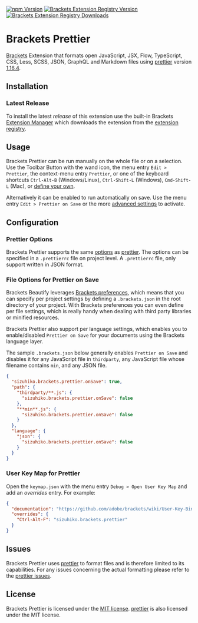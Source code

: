 [![npm Version](https://img.shields.io/npm/v/sizuhiko.brackets.prettier.svg)](https://www.npmjs.com/package/sizuhiko.brackets.prettier)
[![Brackets Extension Registry Version](https://badges.ml/sizuhiko.brackets.prettier/version.svg)](https://brackets-extension-badges.github.io#sizuhiko.brackets.prettier)
[![Brackets Extension Registry Downloads](https://badges.ml/sizuhiko.brackets.prettier/total.svg)](https://brackets-extension-badges.github.io#sizuhiko.brackets.prettier)

# Brackets Prettier

[Brackets][brackets] Extension that formats open JavaScript, JSX, Flow, TypeScript, CSS, Less, SCSS, JSON, GraphQL and Markdown files using [prettier][prettier] version [1.16.4][prettier version].

## Installation

### Latest Release

To install the latest _release_ of this extension use the built-in Brackets [Extension Manager][brackets extension manager] which downloads the extension from the [extension registry][brackets extension registry].

## Usage

Brackets Prettier can be run manually on the whole file or on a selection.
Use the Toolbar Button with the wand icon, the menu entry `Edit > Prettier`, the context-menu entry `Prettier`, or one of the keyboard shortcuts `Ctrl-Alt-B` (Windows/Linux), `Ctrl-Shift-L` (Windows), `Cmd-Shift-L` (Mac), or [define your own][prettier user key map].

Alternatively it can be enabled to run automatically on save.
Use the menu entry `Edit > Prettier on Save` or the more [advanced settings][prettier prettier on save] to activate.

## Configuration

### Prettier Options

Brackets Prettier supports the same [options][prettier options] as [prettier][prettier].
The options can be specified in a `.prettierrc` file on project level.
A `.prettierrc` file, only support written in JSON format.

### File Options for Prettier on Save

Brackets Beautify leverages [Brackets preferences][brackets preferences], which means that you can specify per project settings by defining a `.brackets.json` in the root directory of your project. With Brackets preferences you can even define per file settings, which is really handy when dealing with third party libraries or minified resources.

Brackets Prettier also support per language settings, which enables you to enable/disabled `Prettier on Save` for your documents using the Brackets language layer.

The sample `.brackets.json` below generally enables `Prettier on Save` and disables it for any JavaScript file in `thirdparty`, any JavaScript file whose filename contains `min`, and any JSON file.

```json
{
  "sizuhiko.brackets.prettier.onSave": true,
  "path": {
    "thirdparty/**.js": {
      "sizuhiko.brackets.prettier.onSave": false
    },
    "**min**.js": {
      "sizuhiko.brackets.prettier.onSave": false
    }
  },
  "language": {
    "json": {
      "sizuhiko.brackets.prettier.onSave": false
    }
  }
}
```

### User Key Map for Prettier

Open the `keymap.json` with the menu entry `Debug > Open User Key Map` and add an _overrides_ entry.
For example:

```json
{
  "documentation": "https://github.com/adobe/brackets/wiki/User-Key-Bindings",
  "overrides": {
    "Ctrl-Alt-F": "sizuhiko.brackets.prettier"
  }
}
```

## Issues

Brackets Prettier uses [prettier][prettier] to format files and is therefore limited to its capabilities.
For any issues concerning the actual formatting please refer to the [prettier issues][prettier issues].

## License

Brackets Prettier is licensed under the [MIT license][mit]. [prettier][prettier] is also licensed under the MIT license.

[brackets]: http://brackets.io
[brackets extension manager]: https://github.com/adobe/brackets/wiki/Brackets-Extensions
[brackets extension registry]: https://registry.brackets.io
[brackets preferences]: https://github.com/adobe/brackets/wiki/How-to-Use-Brackets#preferences
[brackets npm registry]: https://github.com/zaggino/brackets-npm-registry
[prettier user key map]: https://github.com/sizuhiko/brackets-prettier#user-key-map-for-prettier
[prettier prettier on save]: https://github.com/sizuhiko/brackets-prettier#file-options-for-prettier-on-save
[prettier latest release]: https://github.com/sizuhiko/brackets-prettier/releases/latest
[prettier]: https://github.com/prettier/prettier
[prettier version]: https://github.com/prettier/prettier/blob/master/CHANGELOG.md#1134
[prettier issues]: https://github.com/prettier/prettier/issues
[prettier options]: https://prettier.io/docs/en/configuration.html
[mit]: http://opensource.org/licenses/MIT
